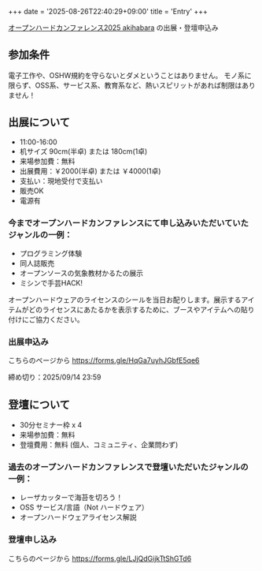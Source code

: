 +++
date = '2025-08-26T22:40:29+09:00'
title = 'Entry'
+++

[オープンハードカンファレンス2025 akihabara](/posts/oshwc2025akihabara) の出展・登壇申込み


## 参加条件
電子工作や、OSHW規約を守らないとダメということはありません。
モノ系に限らず、OSS系、サービス系、教育系など、熱いスピリットがあれば制限はありません！

## 出展について

- 11:00-16:00
- 机サイズ 90cm(半卓) または 180cm(1卓)
- 来場参加費：無料
- 出展費用：￥2000(半卓) または ￥4000(1卓)
- 支払い：現地受付で支払い
- 販売OK
- 電源有


### 今までオープンハードカンファレンスにて申し込みいただいていたジャンルの一例：

- プログラミング体験
- 同人誌販売
- オープンソースの気象教材かるたの展示
- ミシンで手芸HACK!

オープンハードウェアのライセンスのシールを当日お配りします。展示するアイテムがどのライセンスにあたるかを表示するために、ブースやアイテムへの貼り付けにご協力ください。

### 出展申込み
こちらのページから
https://forms.gle/HqGa7uyhJGbfE5qe6

締め切り：2025/09/14 23:59

## 登壇について

- 30分セミナー枠 x 4
- 来場参加費：無料
- 登壇費用：無料 (個人、コミュニティ、企業問わず)

### 過去のオープンハードカンファレンスで登壇いただいたジャンルの一例：
- レーザカッターで海苔を切ろう！
- OSS サービス/言語（Not ハードウェア）
- オープンハードウェアライセンス解説

### 登壇申し込み

こちらのページから
https://forms.gle/LJjQdGijkTtShGTd6


